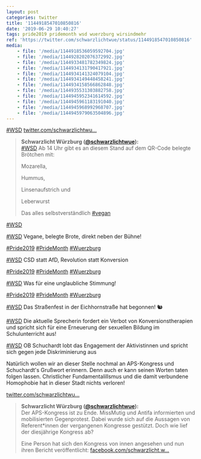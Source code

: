 ```yaml
---
layout: post
categories: twitter
title: '1144918547010850816'
date: '2019-06-29 10:40:27'
tags: pride2019 pridemonth wsd wuerzburg wirsindmehr
ref: 'https://twitter.com/schwarzlichtwue/status/1144918547010850816'
media:
    - file: '/media/1144918536059592704.jpg'
    - file: '/media/1144928202076372992.jpg'
    - file: '/media/1144933481782349824.jpg'
    - file: '/media/1144934131790417921.jpg'
    - file: '/media/1144934141324079104.jpg'
    - file: '/media/1144934149448458241.jpg'
    - file: '/media/1144934158566862848.jpg'
    - file: '/media/1144935531303882758.jpg'
    - file: '/media/1144945952341614592.jpg'
    - file: '/media/1144945961183191040.jpg'
    - file: '/media/1144945968992968707.jpg'
    - file: '/media/1144945979063504896.jpg'
---
```

[#WSD](/t/wsd) [twitter.com/schwarzlichtwu…](https://twitter.com/schwarzlichtwue/status/1144902896905048064)  


> <b>Schwarzlicht Würzburg ([@schwarzlichtwue](https://twitter.com/schwarzlichtwue)):</b>  
>[#WSD](/t/wsd) Ab 14 Uhr gibt es an diesem Stand auf dem QR-Code belegte Brötchen mit:  
>  
>Mozarella,  
>  
>Hummus,  
>  
>Linsenaufstrich und  
>  
>Leberwurst  
>  
>  
>  
>Das alles selbstverständlich [#vegan](/t/vegan)     
>  
>  


[#WSD](/t/wsd)  


[#WSD](/t/wsd) Vegane, belegte Brote, direkt neben der Bühne!

[#Pride2019](/t/pride2019) [#PrideMonth](/t/pridemonth) [#Wuerzburg](/t/wuerzburg)  


[#WSD](/t/wsd) CSD statt AfD, Revolution statt Konversion

[#Pride2019](/t/pride2019) [#PrideMonth](/t/pridemonth) [#Wuerzburg](/t/wuerzburg)  


[#WSD](/t/wsd) Was für eine unglaubliche Stimmung!

[#Pride2019](/t/pride2019) [#PrideMonth](/t/pridemonth) [#Wuerzburg](/t/wuerzburg)  


[#WSD](/t/wsd) Das Straßenfest in der Eichhornstraße hat begonnen! 🐿️ 


[#WSD](/t/wsd) Die aktuelle Sprecherin fordert ein Verbot von Konversionstherapien und spricht sich für eine Erneuerung der sexuellen Bildung im Schulunterricht aus! 


[#WSD](/t/wsd) OB Schuchardt lobt das Engagement der Aktivistinnen und spricht sich gegen jede Diskriminierung aus 


Natürlich wollen wir an dieser Stelle nochmal an APS-Kongress und Schuchardt's Grußwort erinnern. Denn auch er kann seinen Worten taten folgen lassen. Christlicher Fundamentalillsmus und die damit verbundene Homophobie hat in dieser Stadt nichts verloren!

[twitter.com/schwarzlichtwu…](https://twitter.com/schwarzlichtwue/status/1138065416100700160?s=19) 


> <b>Schwarzlicht Würzburg ([@schwarzlichtwue](https://twitter.com/schwarzlichtwue)):</b>  
>Der APS-Kongress ist zu Ende. MissMutig und Antifa informierten und mobilisierten Gegenprotest. Dabei wurde sich auf die Aussagen von Referent\*innen der vergangenen Kongresse gestützt. Doch wie lief der diesjährige Kongress ab?    
>  
>  
>Eine Person hat sich den Kongress von innen angesehen und nun ihren Bericht veröffentlicht:  [facebook.com/schwarzlicht.w…](https://www.facebook.com/schwarzlicht.wue/photos/a.194568367617878/587506158324095/?type=3&theater)   
>  
>  

